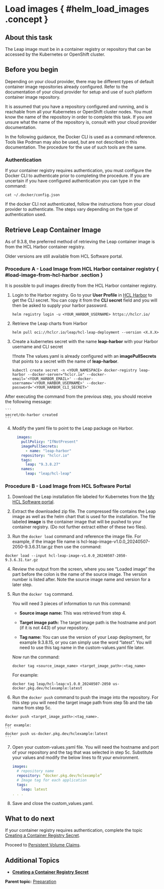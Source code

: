 # Load images { #helm_load_images .concept }

## About this task

The Leap image must be in a container registry or repository that can be accessed by the Kubernetes or OpenShift cluster. 

## Before you begin

Depending on your cloud provider, there may be different types of default container image repositories already configured. Refer to the documentation of your cloud provider for setup and use of such platform container image repository.

It is assumed that you have a repository configured and running, and is reachable from all your Kubernetes or OpenShift cluster nodes. You must know the name of the repository in order to complete this task. If you are unsure what the name of the repository is, consult with your cloud provider documentation.

In the following guidance, the Docker CLI is used as a command reference. Tools like Podman may also be used, but are not described in this documentation. The procedure for the use of such tools are the same.

### Authentication

If your container registry requires authentication, you must configure the Docker CLI to authenticate prior to completing the procedure. If you are uncertain if you have configured authentication you can type in the command:
```
cat ~/.docker/config.json
```

If the docker CLI not authenticated, follow the instructions from your cloud provider to authenticate. The steps vary depending on the type of authentication used.

## Retrieve Leap Container Image

As of 9.3.8, the preferred method of retrieving the Leap container image is from the HCL Harbor container registry.

Older versions are still available from HCL Software portal.

### Procedure A - Load Image from HCL Harbor container registry { #load-image-from-hcl-harbor .section }

It is possible to pull images directly from the HCL Harbor container registry.

1. Login to the Harbor registry. Go to your **User Profile** in [HCL Harbor](https://hclcr.io/harbor/projects/96/repositories) to get the CLI secret. You can copy it from the **CLI secret** field and you will then be asked to supply your harbor password.

    ```
    helm registry login -u <YOUR_HARBOR_USERNAME> https://hclcr.io/
    ```

2. Retrieve the Leap charts from Harbor

    ```
    helm pull oci://hclcr.io/leap/hcl-leap-deployment --version <X.X.X>
    ```

3. Create a kubernetes secret with the name **leap-harbor** with your Harbor username and CLI secret

    !!!note
        The values.yaml is already configured with an **imagePullSecrets** that points to a secret with the name of **leap-harbor**.

    ```
    kubectl create secret -n <YOUR_NAMESPACE> docker-registry leap-harbor --docker-server="hclcr.io" --docker-email='<YOUR_HARBOR_EMAIL>' --docker-username='<YOUR_HARBOR_USERNAME>' --docker-password='<YOUR_HARBOR_CLI_SECRET>'
    ```
  After executing the command from the previous step, you should receive the following message:

    ```
    secret/dx-harbor created
    ```

4. Modify the yaml file to point to the Leap package on Harbor.

    ```yaml
      images:
        pullPolicy: "IfNotPresent"
        imagePullSecrets:
          - name: "leap-harbor"
        repository: "hclcr.io"
        tags:
          leap: "9.3.8.27"
        names:
          leap: "leap/hcl-leap"
    ```

### Procedure B - Load Image from HCL Software Portal

1. Download the Leap installation file labeled for Kubernetes from the [My HCL Software portal](https://support.hcltechsw.com/csm?id=kb_article&sysparm_article=KB0109011). 

2. Extract the downloaded zip file. The compressed file contains the Leap image as well as the helm chart that is used for the installation. The file labeled **image** is the container image that will be pushed to your container registry. (Do not further extract either of these two files).

3. Run the ```docker load``` command and reference the image file. For example, if the image file name is hcl-leap-image-v1.0.0_20240507-2050-9.3.6.31.tar.gz then use the command:
  ```
  docker load --input hcl-leap-image-v1.0.0_20240507-2050-9.3.6.31.tar.gz
  ```

4. Review the output from the screen, where you see “Loaded image” the part before the colon is the name of the source image. The version number is listed after. Note the source image name and version for a later step.

5. Run the ```docker tag``` command. 

    You will need 3 pieces of information to run this command:

    - **Source image name:**  This was retrieved from step 4.
    
    - **Target image path:** The target image path is the hostname and port (if it is not 443) of your repository.
    
    - **Tag name:** You can use the version of your Leap deployment, for example 9.3.8.15, or you can simply use the word “latest”. You will need to use this tag name in the custom-values.yaml file later.

    Now run the command:
    ```
    docker tag <source_image_name> <target_image_path>:<tag_name>
    ```

    For example:
    ```
    docker tag leap/hcl-leap:v1.0.0_20240507-2050 us-docker.pkg.dev/hclexample:latest
    ```

6. Run the ```docker push``` command to push the image into the repository. For this step you will need the target image path from step 5b and the tab name from step 5c.
  ```
  docker push <target_image_path>:<tag_name>.
  ```

    For example:
    ```
    docker push us-docker.pkg.dev/hclexample:latest
    ```

7. Open your custom-values.yaml file.  You will need the hostname and port of your repository and the tag that was selected in step 5c. Substitute your values and modify the below lines to fit your environment.

    ```yaml
    images: 
      # repository name
      repository: “docker.pkg.dev/hclexample”
      # Image tag for each application 
      tags: 
        leap: latest
    . . .
    ```

8. Save and close the custom_values.yaml.


## What to do next

If your container registry requires authentication, complete the topic [Creating a Container Registry Secret](helm_container_registry_secret.md).

Proceed to [Persistent Volume Claims](helm_persistent_volume.md).

## Additional Topics

-   **[Creating a Container Registry Secret](helm_container_registry_secret.md)**

**Parent topic:** [Preparation](helm_preparation.md)

